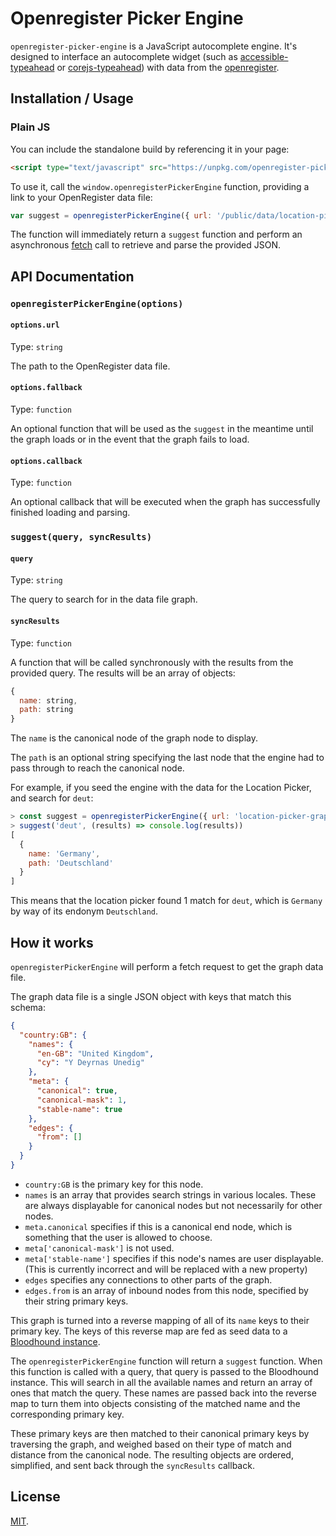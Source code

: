 # Openregister Picker Engine

`openregister-picker-engine` is a JavaScript autocomplete engine. It's designed to interface an autocomplete widget (such as [accessible-typeahead](https://github.com/alphagov/accessible-typeahead) or [corejs-typeahead](https://github.com/corejavascript/typeahead.js)) with data from the [openregister](http://www.openregister.org/).

## Installation / Usage

### Plain JS

You can include the standalone build by referencing it in your page:

```html
<script type="text/javascript" src="https://unpkg.com/openregister-picker-engine@0.3.0"></script>
```

To use it, call the `window.openregisterPickerEngine` function, providing a link to your OpenRegister data file:

```js
var suggest = openregisterPickerEngine({ url: '/public/data/location-picker-graph.json' })
```

The function will immediately return a `suggest` function and perform an asynchronous [fetch](https://github.github.io/fetch/) call to retrieve and parse the provided JSON.

## API Documentation

### `openregisterPickerEngine(options)`

#### `options.url`

Type: `string`

The path to the OpenRegister data file.

#### `options.fallback`

Type: `function`

An optional function that will be used as the `suggest` in the meantime until the graph loads or in the event that the graph fails to load.

#### `options.callback`

Type: `function`

An optional callback that will be executed when the graph has successfully finished loading and parsing.

### `suggest(query, syncResults)`

#### `query`

Type: `string`

The query to search for in the data file graph.

#### `syncResults`

Type: `function`

A function that will be called synchronously with the results from the provided query. The results will be an array of objects:

```js
{
  name: string,
  path: string
}
```

The `name` is the canonical node of the graph node to display.

The `path` is an optional string specifying the last node that the engine had to pass through to reach the canonical node.

For example, if you seed the engine with the data for the Location Picker, and search for `deut`:

```js
> const suggest = openregisterPickerEngine({ url: 'location-picker-graph.json' })
> suggest('deut', (results) => console.log(results))
[
  {
    name: 'Germany',
    path: 'Deutschland'
  }
]
```

This means that the location picker found 1 match for `deut`, which is `Germany` by way of its endonym `Deutschland`.

## How it works

`openregisterPickerEngine` will perform a fetch request to get the graph data file.

The graph data file is a single JSON object with keys that match this schema:

```json
{
  "country:GB": {
    "names": {
      "en-GB": "United Kingdom",
      "cy": "Y Deyrnas Unedig"
    },
    "meta": {
      "canonical": true,
      "canonical-mask": 1,
      "stable-name": true
    },
    "edges": {
      "from": []
    }
  }
}
```

- `country:GB` is the primary key for this node.
- `names` is an array that provides search strings in various locales. These are always displayable for canonical nodes but not necessarily for other nodes.
- `meta.canonical` specifies if this is a canonical end node, which is something that the user is allowed to choose.
- `meta['canonical-mask']` is not used.
- `meta['stable-name']` specifies if this node's names are user displayable. (This is currently incorrect and will be replaced with a new property)
- `edges` specifies any connections to other parts of the graph.
- `edges.from` is an array of inbound nodes from this node, specified by their string primary keys.

This graph is turned into a reverse mapping of all of its `name` keys to their primary key. The keys of this reverse map are fed as seed data to a [Bloodhound instance](https://github.com/corejavascript/typeahead.js/blob/c93a8b5ccd21f443268701b8e84def50d18c9b1d/doc/bloodhound.md).

The `openregisterPickerEngine` function will return a `suggest` function. When this function is called with a query, that query is passed to the Bloodhound instance. This will search in all the available names and return an array of ones that match the query. These names are passed back into the reverse map to turn them into objects consisting of the matched name and the corresponding primary key.

These primary keys are then matched to their canonical primary keys by traversing the graph, and weighed based on their type of match and distance from the canonical node. The resulting objects are ordered, simplified, and sent back through the `syncResults` callback.

## License

[MIT](LICENSE.txt).

